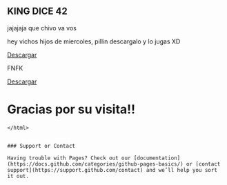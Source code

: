 ## KING DICE 42

<html>

<head>
</head>

<body>

<p>jajajaja que chivo va vos</p>
  <P>hey vichos hijos de miercoles, pillin descargalo y lo jugas XD</p>
 <a href="yuru camp.png" class= "btn" download="yuru camp.png">Descargar</a>
  <p>FNFK</p>
 <a href="yuru camp.png" class= "btn" download="yuru camp.png">Descargar</a>




<h1>Gracias por su visita!!</h1>


</body>






```
</html>


### Support or Contact

Having trouble with Pages? Check out our [documentation](https://docs.github.com/categories/github-pages-basics/) or [contact support](https://support.github.com/contact) and we’ll help you sort it out.
